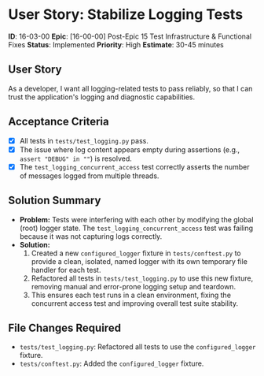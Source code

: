 # User Story: Stabilize Logging Tests
**ID**: 16-03-00
**Epic**: [16-00-00] Post-Epic 15 Test Infrastructure & Functional Fixes
**Status**: Implemented
**Priority**: High
**Estimate**: 30-45 minutes

## User Story
As a developer, I want all logging-related tests to pass reliably, so that I can trust the application's logging and diagnostic capabilities.

## Acceptance Criteria
- [x] All tests in `tests/test_logging.py` pass.
- [x] The issue where log content appears empty during assertions (e.g., `assert "DEBUG" in ""`) is resolved.
- [x] The `test_logging_concurrent_access` test correctly asserts the number of messages logged from multiple threads.

## Solution Summary
- **Problem:** Tests were interfering with each other by modifying the global (root) logger state. The `test_logging_concurrent_access` test was failing because it was not capturing logs correctly.
- **Solution:**
  1.  Created a new `configured_logger` fixture in `tests/conftest.py` to provide a clean, isolated, named logger with its own temporary file handler for each test.
  2.  Refactored all tests in `tests/test_logging.py` to use this new fixture, removing manual and error-prone logging setup and teardown.
  3.  This ensures each test runs in a clean environment, fixing the concurrent access test and improving overall test suite stability.

## File Changes Required
- `tests/test_logging.py`: Refactored all tests to use the `configured_logger` fixture.
- `tests/conftest.py`: Added the `configured_logger` fixture.
